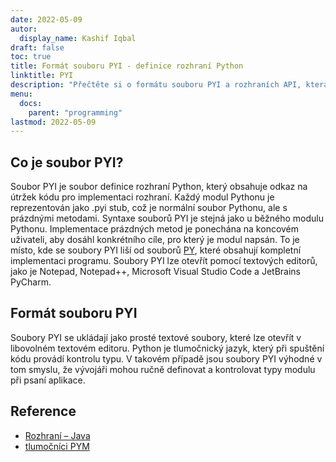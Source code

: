 ```yaml
---
date: 2022-05-09
autor:
  display_name: Kashif Iqbal
draft: false
toc: true
title: Formát souboru PYI - definice rozhraní Python
linktitle: PYI
description: "Přečtěte si o formátu souboru PYI a rozhraních API, která mohou vytvářet a otevírat soubory PYI."
menu:
  docs:
    parent: "programming"
lastmod: 2022-05-09
---
```


## Co je soubor PYI?

Soubor PYI je soubor definice rozhraní Python, který obsahuje odkaz na útržek kódu pro implementaci rozhraní. Každý modul Pythonu je reprezentován jako .pyi stub, což je normální soubor Pythonu, ale s prázdnými metodami. Syntaxe souborů PYI je stejná jako u běžného modulu Pythonu. Implementace prázdných metod je ponechána na koncovém uživateli, aby dosáhl konkrétního cíle, pro který je modul napsán. To je místo, kde se soubory PYI liší od souborů [PY](/cs/programming/py/), které obsahují kompletní implementaci programu. Soubory PYI lze otevřít pomocí textových editorů, jako je Notepad, Notepad++, Microsoft Visual Studio Code a JetBrains PyCharm.

## Formát souboru PYI

Soubory PYI se ukládají jako prosté textové soubory, které lze otevřít v libovolném textovém editoru. Python je tlumočnický jazyk, který při spuštění kódu provádí kontrolu typu. V takovém případě jsou soubory PYI výhodné v tom smyslu, že vývojáři mohou ručně definovat a kontrolovat typy modulu při psaní aplikace.

## Reference ##

* [Rozhraní – Java](https://en.wikipedia.org/wiki/Interface_(Java))
* [tlumočníci PYM](https://github.com/interpreters/pym)

